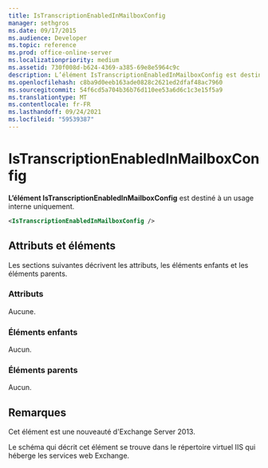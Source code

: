 ```yaml
---
title: IsTranscriptionEnabledInMailboxConfig
manager: sethgros
ms.date: 09/17/2015
ms.audience: Developer
ms.topic: reference
ms.prod: office-online-server
ms.localizationpriority: medium
ms.assetid: 730f008d-b624-4369-a385-69e8e5964c9c
description: L’élément IsTranscriptionEnabledInMailboxConfig est destiné à un usage interne uniquement.
ms.openlocfilehash: c8ba9d0eeb163ade0828c2621ed2dfaf48ac7960
ms.sourcegitcommit: 54f6cd5a704b36b76d110ee53a6d6c1c3e15f5a9
ms.translationtype: MT
ms.contentlocale: fr-FR
ms.lasthandoff: 09/24/2021
ms.locfileid: "59539387"
---
```

# <a name="istranscriptionenabledinmailboxconfig"></a>IsTranscriptionEnabledInMailboxConfig

**L’élément IsTranscriptionEnabledInMailboxConfig** est destiné à un usage interne uniquement. 
  
```XML
<IsTranscriptionEnabledInMailboxConfig />
```

## <a name="attributes-and-elements"></a>Attributs et éléments

Les sections suivantes décrivent les attributs, les éléments enfants et les éléments parents.
  
### <a name="attributes"></a>Attributs

Aucune.
  
### <a name="child-elements"></a>Éléments enfants

Aucun.
  
### <a name="parent-elements"></a>Éléments parents

Aucun.
  
## <a name="remarks"></a>Remarques

Cet élément est une nouveauté d'Exchange Server 2013.
  
Le schéma qui décrit cet élément se trouve dans le répertoire virtuel IIS qui héberge les services web Exchange.
  

